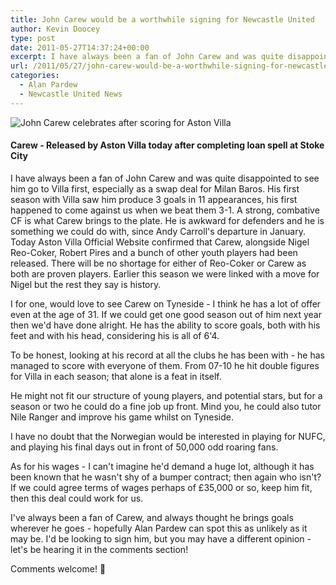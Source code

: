 ```yaml
---
title: John Carew would be a worthwhile signing for Newcastle United
author: Kevin Doocey
type: post
date: 2011-05-27T14:37:24+00:00
excerpt: I have always been a fan of John Carew and was quite disappointed to see him go to Villa first, especially as a swap deal for Milan..
url: /2011/05/27/john-carew-would-be-a-worthwhile-signing-for-newcastle-united/
categories:
  - Alan Pardew
  - Newcastle United News
---
```


![John Carew celebrates after scoring for Aston Villa ](https://www.tynetime.com/wp-content/uploads/2011/05/John-Carew-Aston-Villa-001.jpg "John-Carew-Aston-Villa")

#### Carew - Released by Aston Villa today after completing loan spell at Stoke City

I have always been a fan of John Carew and was quite disappointed to see him go to Villa first, especially as a swap deal for Milan Baros. His first season with Villa saw him produce 3 goals in 11 appearances, his first happened to come against us when we beat them 3-1. A strong, combative CF is what Carew brings to the plate. He is awkward for defenders and he is something we could do with, since Andy Carroll's departure in January. Today Aston Villa Official Website confirmed that Carew, alongside Nigel Reo-Coker, Robert Pires and a bunch of other youth players had been released. There will be no shortage for either of Reo-Coker or Carew as both are proven players. Earlier this season we were linked with a move for Nigel but the rest they say is history.

I for one, would love to see Carew on Tyneside - I think he has a lot of offer even at the age of 31. If we could get one good season out of him next year then we'd have done alright. He has the ability to score goals, both with his feet and with his head, considering his is all of 6'4.

To be honest, looking at his record at all the clubs he has been with - he has managed to score with everyone of them. From 07-10 he hit double figures for Villa in each season; that alone is a feat in itself.

He might not fit our structure of young players, and potential stars, but for a season or two he could do a fine job up front. Mind you, he could also tutor Nile Ranger and improve his game whilst on Tyneside.

I have no doubt that the Norwegian would be interested in playing for NUFC, and playing his final days out in front of 50,000 odd roaring fans.

As for his wages - I can't imagine he'd demand a huge lot, although it has been known that he wasn't shy of a bumper contract; then again who isn't? If we could agree terms of wages perhaps of £35,000 or so, keep him fit, then this deal could work for us.

I've always been a fan of Carew, and always thought he brings goals wherever he goes - hopefully Alan Pardew can spot this as unlikely as it may be. I'd be looking to sign him, but you may have a different opinion - let's be hearing it in the comments section!

Comments welcome! 🙂
